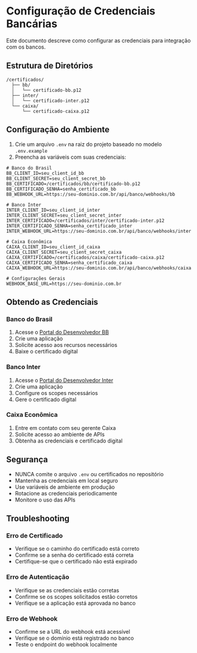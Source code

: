 # Configuração de Credenciais Bancárias

Este documento descreve como configurar as credenciais para integração com os bancos.

## Estrutura de Diretórios

```
/certificados/
  ├── bb/
  │   └── certificado-bb.p12
  ├── inter/
  │   └── certificado-inter.p12
  └── caixa/
      └── certificado-caixa.p12
```

## Configuração do Ambiente

1. Crie um arquivo `.env` na raiz do projeto baseado no modelo `.env.example`
2. Preencha as variáveis com suas credenciais:

```properties
# Banco do Brasil
BB_CLIENT_ID=seu_client_id_bb
BB_CLIENT_SECRET=seu_client_secret_bb
BB_CERTIFICADO=/certificados/bb/certificado-bb.p12
BB_CERTIFICADO_SENHA=senha_certificado_bb
BB_WEBHOOK_URL=https://seu-dominio.com.br/api/banco/webhooks/bb

# Banco Inter
INTER_CLIENT_ID=seu_client_id_inter
INTER_CLIENT_SECRET=seu_client_secret_inter
INTER_CERTIFICADO=/certificados/inter/certificado-inter.p12
INTER_CERTIFICADO_SENHA=senha_certificado_inter
INTER_WEBHOOK_URL=https://seu-dominio.com.br/api/banco/webhooks/inter

# Caixa Econômica
CAIXA_CLIENT_ID=seu_client_id_caixa
CAIXA_CLIENT_SECRET=seu_client_secret_caixa
CAIXA_CERTIFICADO=/certificados/caixa/certificado-caixa.p12
CAIXA_CERTIFICADO_SENHA=senha_certificado_caixa
CAIXA_WEBHOOK_URL=https://seu-dominio.com.br/api/banco/webhooks/caixa

# Configurações Gerais
WEBHOOK_BASE_URL=https://seu-dominio.com.br
```

## Obtendo as Credenciais

### Banco do Brasil
1. Acesse o [Portal do Desenvolvedor BB](https://developers.bb.com.br)
2. Crie uma aplicação
3. Solicite acesso aos recursos necessários
4. Baixe o certificado digital

### Banco Inter
1. Acesse o [Portal do Desenvolvedor Inter](https://developers.bancointer.com.br)
2. Crie uma aplicação
3. Configure os scopes necessários
4. Gere o certificado digital

### Caixa Econômica
1. Entre em contato com seu gerente Caixa
2. Solicite acesso ao ambiente de APIs
3. Obtenha as credenciais e certificado digital

## Segurança

- NUNCA comite o arquivo `.env` ou certificados no repositório
- Mantenha as credenciais em local seguro
- Use variáveis de ambiente em produção
- Rotacione as credenciais periodicamente
- Monitore o uso das APIs

## Troubleshooting

### Erro de Certificado
- Verifique se o caminho do certificado está correto
- Confirme se a senha do certificado está correta
- Certifique-se que o certificado não está expirado

### Erro de Autenticação
- Verifique se as credenciais estão corretas
- Confirme se os scopes solicitados estão corretos
- Verifique se a aplicação está aprovada no banco

### Erro de Webhook
- Confirme se a URL do webhook está acessível
- Verifique se o domínio está registrado no banco
- Teste o endpoint do webhook localmente
